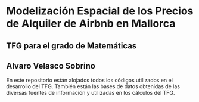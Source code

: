 # Modelización Espacial de los Precios de Alquiler de Airbnb en Mallorca
## TFG para el grado de Matemáticas 
## Alvaro Velasco Sobrino

En este repositorio están alojados todos los códigos utilizados en el desarrollo del TFG. También están las bases de datos obtenidas de las diversas fuentes de información y utilizadas en los cálculos del TFG.


